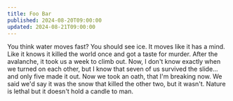 ```yaml
---
title: Foo Bar
published: 2024-08-20T09:00:00
updated: 2024-08-21T09:00:00
---
```


You think water moves fast? You should see ice. It moves like it has a mind. Like it knows it
killed the world once and got a taste for murder. After the avalanche, it took us a week to climb
out. Now, I don't know exactly when we turned on each other, but I know that seven of us survived
the slide... and only five made it out. Now we took an oath, that I'm breaking now. We said we'd
say it was the snow that killed the other two, but it wasn't. Nature is lethal but it doesn't hold
a candle to man.